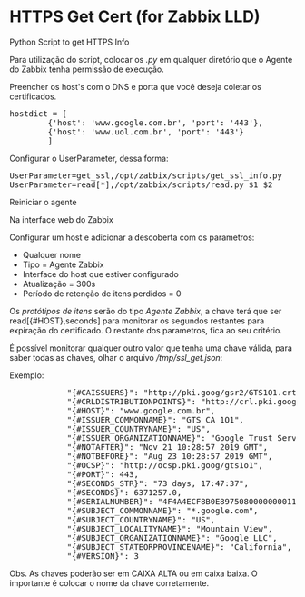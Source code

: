 # HTTPS Get Cert (for Zabbix LLD)
Python Script to get HTTPS Info

Para utilização do script, colocar os *.py* em qualquer diretório que o Agente do Zabbix tenha permissão de execução.

Preencher os host's com o DNS e porta que você deseja coletar os certificados.

<pre>
hostdict = [
        {'host': 'www.google.com.br', 'port': '443'},
        {'host': 'www.uol.com.br', 'port': '443'}
        ]
</pre>

Configurar o UserParameter, dessa forma:

<pre>
UserParameter=get_ssl,/opt/zabbix/scripts/get_ssl_info.py
UserParameter=read[*],/opt/zabbix/scripts/read.py $1 $2
</pre>

Reiniciar o agente

Na interface web do Zabbix

Configurar um host e adicionar a descoberta com os parametros:

* Qualquer nome
* Tipo = Agente Zabbix
* Interface do host que estiver configurado
* Atualização = 300s
* Período de retenção de itens perdidos = 0

Os *protótipos de itens* serão do tipo *Agente Zabbix*, a chave terá que ser read[{#HOST},seconds] para monitorar os segundos restantes para expiração do certificado. O restante dos parametros, fica ao seu critério.

É possível monitorar qualquer outro valor que tenha uma chave válida, para saber todas as chaves, olhar o arquivo */tmp/ssl_get.json*:

Exemplo:
<pre>
            "{#CAISSUERS}": "http://pki.goog/gsr2/GTS1O1.crt",
            "{#CRLDISTRIBUTIONPOINTS}": "http://crl.pki.goog/GTS1O1.crl",
            "{#HOST}": "www.google.com.br",
            "{#ISSUER_COMMONNAME}": "GTS CA 1O1",
            "{#ISSUER_COUNTRYNAME}": "US",
            "{#ISSUER_ORGANIZATIONNAME}": "Google Trust Services",
            "{#NOTAFTER}": "Nov 21 10:28:57 2019 GMT",
            "{#NOTBEFORE}": "Aug 23 10:28:57 2019 GMT",
            "{#OCSP}": "http://ocsp.pki.goog/gts1o1",
            "{#PORT}": 443,
            "{#SECONDS_STR}": "73 days, 17:47:37",
            "{#SECONDS}": 6371257.0,
            "{#SERIALNUMBER}": "4F4A4ECF8B0E8975080000000011BB69",
            "{#SUBJECT_COMMONNAME}": "*.google.com",
            "{#SUBJECT_COUNTRYNAME}": "US",
            "{#SUBJECT_LOCALITYNAME}": "Mountain View",
            "{#SUBJECT_ORGANIZATIONNAME}": "Google LLC",
            "{#SUBJECT_STATEORPROVINCENAME}": "California",
            "{#VERSION}": 3
</pre>

Obs. As chaves poderão ser em CAIXA ALTA ou em caixa baixa. O importante é colocar o nome da chave corretamente.
